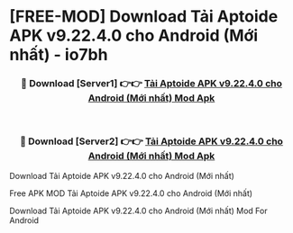 # [FREE-MOD] Download Tải Aptoide APK v9.22.4.0 cho Android (Mới nhất) - io7bh


<div align="center">
<h3>🔴 Download [Server1] 👉👉 <a href="https://apk-comot.site?title=Tải_Aptoide_APK_v9.22.4.0_cho_Android_(Mới_nhất)">Tải Aptoide APK v9.22.4.0 cho Android (Mới nhất) Mod Apk</a></h3><br>

<h3>🔴 Download [Server2] 👉👉 <a href="https://apk-comot.site?title=Tải_Aptoide_APK_v9.22.4.0_cho_Android_(Mới_nhất)">Tải Aptoide APK v9.22.4.0 cho Android (Mới nhất) Mod Apk</a></h3>
</div>



Download Tải Aptoide APK v9.22.4.0 cho Android (Mới nhất) 

Free APK MOD Tải Aptoide APK v9.22.4.0 cho Android (Mới nhất) 

Download Tải Aptoide APK v9.22.4.0 cho Android (Mới nhất) Mod For Android
